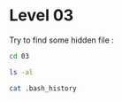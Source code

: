 # Level 03
Try to find some hidden file :
```sh
cd 03
```
```sh
ls -al
```
```sh
cat .bash_history
```
